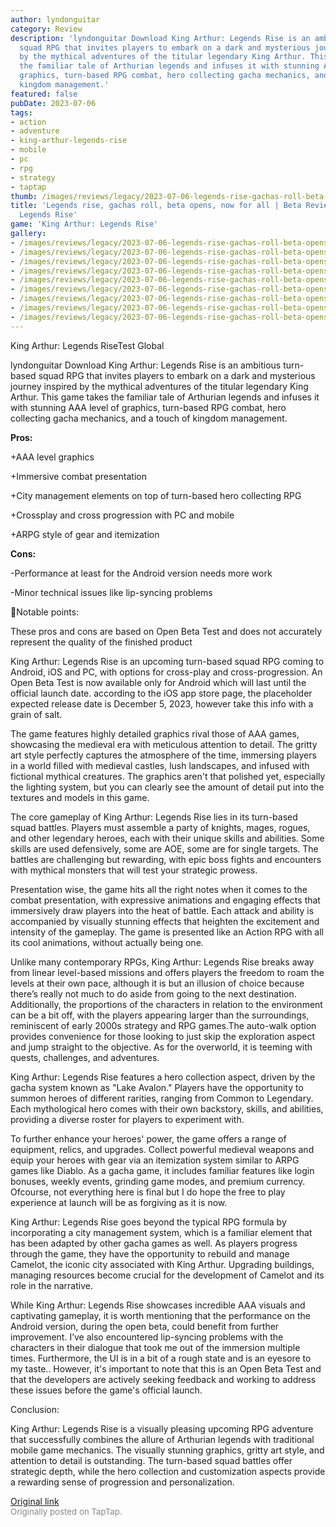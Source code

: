 ```yaml
---
author: lyndonguitar
category: Review
description: 'lyndonguitar Download King Arthur: Legends Rise is an ambitious turn-based
  squad RPG that invites players to embark on a dark and mysterious journey inspired
  by the mythical adventures of the titular legendary King Arthur. This game takes
  the familiar tale of Arthurian legends and infuses it with stunning AAA level of
  graphics, turn-based RPG combat, hero collecting gacha mechanics, and a touch of
  kingdom management.'
featured: false
pubDate: 2023-07-06
tags:
- action
- adventure
- king-arthur-legends-rise
- mobile
- pc
- rpg
- strategy
- taptap
thumb: /images/reviews/legacy/2023-07-06-legends-rise-gachas-roll-beta-opens-now-for-all--beta-review---king-arthur-legends-rise-0.avif
title: 'Legends rise, gachas roll, beta opens, now for all | Beta Review - King Arthur:
  Legends Rise'
game: 'King Arthur: Legends Rise'
gallery:
- /images/reviews/legacy/2023-07-06-legends-rise-gachas-roll-beta-opens-now-for-all--beta-review---king-arthur-legends-rise-0.avif
- /images/reviews/legacy/2023-07-06-legends-rise-gachas-roll-beta-opens-now-for-all--beta-review---king-arthur-legends-rise-1.avif
- /images/reviews/legacy/2023-07-06-legends-rise-gachas-roll-beta-opens-now-for-all--beta-review---king-arthur-legends-rise-2.avif
- /images/reviews/legacy/2023-07-06-legends-rise-gachas-roll-beta-opens-now-for-all--beta-review---king-arthur-legends-rise-3.avif
- /images/reviews/legacy/2023-07-06-legends-rise-gachas-roll-beta-opens-now-for-all--beta-review---king-arthur-legends-rise-4.avif
- /images/reviews/legacy/2023-07-06-legends-rise-gachas-roll-beta-opens-now-for-all--beta-review---king-arthur-legends-rise-5.avif
- /images/reviews/legacy/2023-07-06-legends-rise-gachas-roll-beta-opens-now-for-all--beta-review---king-arthur-legends-rise-6.avif
- /images/reviews/legacy/2023-07-06-legends-rise-gachas-roll-beta-opens-now-for-all--beta-review---king-arthur-legends-rise-7.avif
- /images/reviews/legacy/2023-07-06-legends-rise-gachas-roll-beta-opens-now-for-all--beta-review---king-arthur-legends-rise-8.avif
---
```

King Arthur: Legends RiseTest Global

lyndonguitar
Download
King Arthur: Legends Rise is an ambitious turn-based squad RPG that invites players to embark on a dark and mysterious journey inspired by the mythical adventures of the titular legendary King Arthur. This game takes the familiar tale of Arthurian legends and infuses it with stunning AAA level of graphics, turn-based RPG combat, hero collecting gacha mechanics, and a touch of kingdom management.


**Pros:**


+AAA level graphics

+Immersive combat presentation

+City management elements on top of turn-based hero collecting RPG

+Crossplay and cross progression with PC and mobile

+ARPG style of gear and itemization


**Cons:**


-Performance at least for the Android version needs more work

-Minor technical issues like lip-syncing problems

📝Notable points:

These pros and cons are based on Open Beta Test and does not accurately represent the quality of the finished product

King Arthur: Legends Rise is an upcoming turn-based squad RPG coming to Android, iOS and PC, with options for cross-play and cross-progression. An Open Beta Test is now available only for Android which will last until the official launch date. according to the iOS app store page, the placeholder expected release date is December 5, 2023, however take this info with a grain of salt.

The game features highly detailed graphics rival those of AAA games, showcasing the medieval era with meticulous attention to detail. The gritty art style perfectly captures the atmosphere of the time, immersing players in a world filled with medieval castles, lush landscapes, and infused with fictional mythical creatures. The graphics aren't that polished yet, especially the lighting system, but you can clearly see the amount of detail put into the textures and models in this game.

The core gameplay of King Arthur: Legends Rise lies in its turn-based squad battles. Players must assemble a party of knights, mages, rogues, and other legendary heroes, each with their unique skills and abilities. Some skills are used defensively, some are AOE, some are for single targets. The battles are challenging but rewarding, with epic boss fights and encounters with mythical monsters that will test your strategic prowess.

Presentation wise, the game hits all the right notes when it comes to the combat presentation, with expressive animations and engaging effects that immersively draw players into the heat of battle. Each attack and ability is accompanied by visually stunning effects that heighten the excitement and intensity of the gameplay. The game is presented like an Action RPG with all its cool animations, without actually being one.

Unlike many contemporary RPGs, King Arthur: Legends Rise breaks away from linear level-based missions and offers players the freedom to roam the levels at their own pace, although it is but an illusion of choice because there’s really not much to do aside from going to the next destination. Additionally, the proportions of the characters in relation to the environment can be a bit off, with the players appearing larger than the surroundings, reminiscent of early 2000s strategy and RPG games.The auto-walk option provides convenience for those looking to just skip the exploration aspect and jump straight to the objective. As for the overworld, it is teeming with quests, challenges, and adventures.

King Arthur: Legends Rise features a hero collection aspect, driven by the gacha system known as "Lake Avalon." Players have the opportunity to summon heroes of different rarities, ranging from Common to Legendary. Each mythological hero comes with their own backstory, skills, and abilities, providing a diverse roster for players to experiment with.

To further enhance your heroes' power, the game offers a range of equipment, relics, and upgrades. Collect powerful medieval weapons and equip your heroes with gear via an itemization system similar to ARPG games like Diablo. As a gacha game, it includes familiar features like login bonuses, weekly events, grinding game modes, and premium currency. Ofcourse, not everything here is final but I do hope the free to play experience at launch will be as forgiving as it is now.

King Arthur: Legends Rise goes beyond the typical RPG formula by incorporating a city management system, which is a familiar element that has been adapted by other gacha games as well. As players progress through the game, they have the opportunity to rebuild and manage Camelot, the iconic city associated with King Arthur. Upgrading buildings, managing resources become crucial for the development of Camelot and its role in the narrative.

While King Arthur: Legends Rise showcases incredible AAA visuals and captivating gameplay, it is worth mentioning that the performance on the Android version, during the open beta, could benefit from further improvement. I’ve also encountered lip-syncing problems with the characters in their dialogue that took me out of the immersion multiple times. Furthermore, the UI is in a bit of a rough state and is an eyesore to my taste.. However, it's important to note that this is an Open Beta Test and that the developers are actively seeking feedback and working to address these issues before the game's official launch.

Conclusion:

King Arthur: Legends Rise is a visually pleasing upcoming RPG adventure that successfully combines the allure of Arthurian legends with traditional mobile game mechanics. The visually stunning graphics, gritty art style, and attention to detail is outstanding. The turn-based squad battles offer strategic depth, while the hero collection and customization aspects provide a rewarding sense of progression and personalization.

[Original link](https://m.taptap.io/post/5960817?share_id=f91c75478306&utm_medium=share&utm_source=discord)<br><span style="font-size: 0.95em; color: #888;">Originally posted on TapTap.</span>
